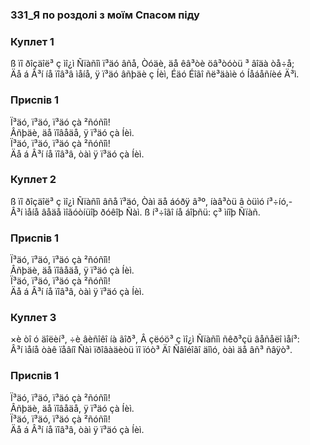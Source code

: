 ### 331_Я по роздолі з моїм Спасом піду
### Куплет 1
ß ïî ðîçäîë³ ç ìî¿ì Ñïàñîì ï³äó âñå, Òóäè, äå êâ³òè öâ³òóòü ³ âîäà òå÷å; <br/>Äå á Â³í íå ïîâ³â ìåíå, ÿ ï³äó âñþäè ç Íèì, Éäó Éîãî ñë³äàìè ó Íåáåñíèé Ä³ì.
### Приспів 1
Ï³äó, ï³äó, ï³äó çà ²ñóñîì!<br/>Âñþäè, äå ïîâåäå, ÿ ï³äó çà Íèì.<br/>Ï³äó, ï³äó, ï³äó çà ²ñóñîì!<br/>Äå á Â³í íå ïîâ³â, òàì ÿ ï³äó çà Íèì.
### Куплет 2
ß ïî ðîçäîë³ ç ìî¿ì Ñïàñîì âñå ï³äó, Òàì äå áóðÿ â³º, íàâ³òü â òüìó í³÷íó,- <br/>Â³í ìåíå âåäå ìîãóòíüîþ ðóêîþ Ñàì. ß í³÷îãî íå áîþñü: ç³ ìíîþ Ñïàñ.
### Приспів 1
Ï³äó, ï³äó, ï³äó çà ²ñóñîì!<br/>Âñþäè, äå ïîâåäå, ÿ ï³äó çà Íèì.<br/>Ï³äó, ï³äó, ï³äó çà ²ñóñîì!<br/>Äå á Â³í íå ïîâ³â, òàì ÿ ï³äó çà Íèì.
### Куплет 3
×è òî ó äîëèí³, ÷è âèñîêî íà ãîð³, Â çëóö³ ç ìî¿ì Ñïàñîì ñêð³çü âåñåëî ìåí³: <br/>Â³í ìåíå òàê ïåâíî Ñàì ïðîâàäèòü ïî ïóò³ Äî Ñâîéîãî äîìó, òàì äå âñ³ ñâÿò³.
### Приспів 1
Ï³äó, ï³äó, ï³äó çà ²ñóñîì!<br/>Âñþäè, äå ïîâåäå, ÿ ï³äó çà Íèì.<br/>Ï³äó, ï³äó, ï³äó çà ²ñóñîì!<br/>Äå á Â³í íå ïîâ³â, òàì ÿ ï³äó çà Íèì.
